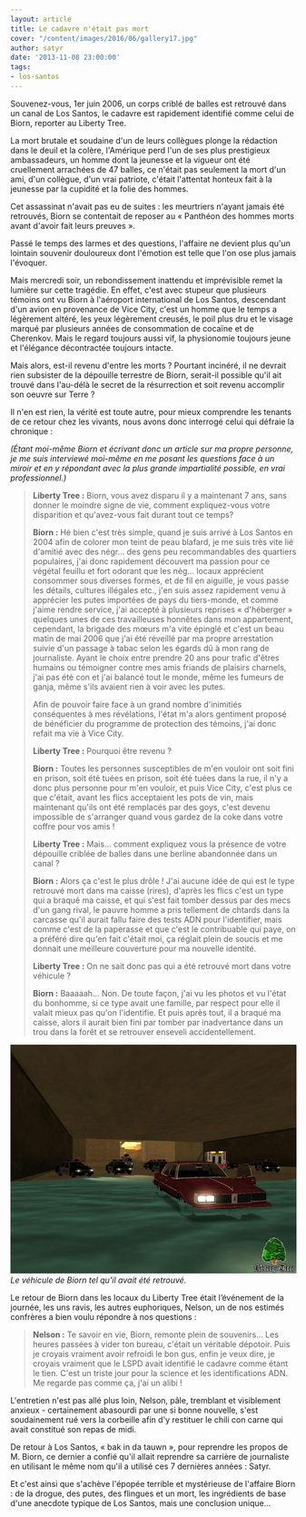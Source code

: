 ```yaml
---
layout: article
title: Le cadavre n'était pas mort
cover: "/content/images/2016/06/gallery17.jpg"
author: satyr
date: '2013-11-08 23:00:00'
tags:
- los-santos
---
```


Souvenez-vous, 1er juin 2006, un corps criblé de balles est retrouvé dans un canal de Los Santos, le cadavre est rapidement identifié comme celui de Biorn, reporter au Liberty Tree.

La mort brutale et soudaine d'un de leurs collègues plonge la rédaction dans le deuil et la colère, l'Amérique perd l'un de ses plus prestigieux ambassadeurs, un homme dont la jeunesse et la vigueur ont été cruellement arrachées de 47 balles, ce n'était pas seulement la mort d'un ami, d'un collègue, d'un vrai patriote, c'était l'attentat honteux fait à la jeunesse par la cupidité et la folie des hommes.

Cet assassinat n'avait pas eu de suites : les meurtriers n'ayant jamais été retrouvés, Biorn se contentait de reposer au « Panthéon des hommes morts avant d'avoir fait leurs preuves ».

Passé le temps des larmes et des questions, l'affaire ne devient plus qu'un lointain souvenir douloureux dont l'émotion est telle que l'on ose plus jamais l'évoquer.

Mais mercredi soir, un rebondissement inattendu et imprévisible remet la lumière sur cette tragédie. En effet, c'est avec stupeur que plusieurs témoins ont vu Biorn à l'aéroport international de Los Santos, descendant d'un avion en provenance de Vice City, c'est un homme que le temps a légèrement altéré, les yeux légèrement creusés, le poil plus dru et le visage marqué par plusieurs années de consommation de cocaïne et de Cherenkov. Mais le regard toujours aussi vif, la physionomie toujours jeune et l'élégance décontractée toujours intacte.

Mais alors, est-il revenu d'entre les morts ? Pourtant incinéré, il ne devrait rien subsister de la dépouille terrestre de Biorn, serait-il possible qu'il ait trouvé dans l'au-délà le secret de la résurrection et soit revenu accomplir son oeuvre sur Terre ?

Il n'en est rien, la vérité est toute autre, pour mieux comprendre les tenants de ce retour chez les vivants, nous avons donc interrogé celui qui défraie la chronique :

_(Étant moi-même Biorn et écrivant donc un article sur ma propre personne, je me suis interviewé moi-même en me posant les questions face à un miroir et en y répondant avec la plus grande impartialité possible, en vrai professionnel.)_

> **Liberty Tree :** Biorn, vous avez disparu il y a maintenant 7 ans, sans donner le moindre signe de vie, comment expliquez-vous votre disparition et qu'avez-vous fait durant tout ce temps?
> 
> **Biorn :** Hé bien c'est très simple, quand je suis arrivé à Los Santos en 2004 afin de colorer mon teint de peau blafard, je me suis très vite lié d'amitié avec des négr... des gens peu recommandables des quartiers populaires, j'ai donc rapidement découvert ma passion pour ce végétal feuillu et fort odorant que les nég... locaux apprécient consommer sous diverses formes, et de fil en aiguille, je vous passe les détails, cultures illégales etc., j'en suis assez rapidement venu à apprécier les putes importées de pays du tiers-monde, et comme j'aime rendre service, j'ai accepté à plusieurs reprises « d'héberger » quelques unes de ces travailleuses honnêtes dans mon appartement, cependant, la brigade des mœurs m'a vite épinglé et c'est un beau matin de mai 2006 que j'ai été réveillé par ma propre arrestation suivie d'un passage à tabac selon les égards dû à mon rang de journaliste. Ayant le choix entre prendre 20 ans pour trafic d'êtres humains ou témoigner contre mes amis friands de plaisirs charnels, j'ai pas été con et j'ai balancé tout le monde, même les fumeurs de ganja, même s'ils avaient rien à voir avec les putes.
> 
> Afin de pouvoir faire face à un grand nombre d'inimitiés conséquentes à mes révélations, l'état m'a alors gentiment proposé de bénéficier du programme de protection des témoins, j'ai donc refait ma vie à Vice City.
> 
> **Liberty Tree :** Pourquoi être revenu ?
> 
> **Biorn :** Toutes les personnes susceptibles de m'en vouloir ont soit fini en prison, soit été tuées en prison, soit été tuées dans la rue, il n'y a donc plus personne pour m'en vouloir, et puis Vice City, c'est plus ce que c'était, avant les flics acceptaient les pots de vin, mais maintenant qu'ils ont été remplacés par des goys, c'est devenu impossible de s'arranger quand vous gardez de la coke dans votre coffre pour vos amis !
> 
> **Liberty Tree :** Mais... comment expliquez vous la présence de votre dépouille criblée de balles dans une berline abandonnée dans un canal ?
> 
> **Biorn :** Alors ça c'est le plus drôle ! J'ai aucune idée de qui est le type retrouvé mort dans ma caisse (rires), d'après les flics c'est un type qui a braqué ma caisse, et qui s'est fait tomber dessus par des mecs d'un gang rival, le pauvre homme a pris tellement de chtards dans la carcasse qu'il aurait fallu faire des tests ADN pour l'identifier, mais comme c'est de la paperasse et que c'est le contribuable qui paye, on a préféré dire qu'en fait c'était moi, ça réglait plein de soucis et me donnait une meilleure couverture pour ma nouvelle identité.
> 
> **Liberty Tree :** On ne sait donc pas qui a été retrouvé mort dans votre véhicule ?
> 
> **Biorn :** Baaaaah... Non. De toute façon, j'ai vu les photos et vu l'état du bonhomme, si ce type avait une famille, par respect pour elle il valait mieux pas qu'on l'identifie. Et puis après tout, il a braqué ma caisse, alors il aurait bien fini par tomber par inadvertance dans un trou dans la forêt et se retrouver enseveli accidentellement.

![Le véhicule de Biorn tel qu'il avait été retrouvé.](/content/images/2016/06/plouf1_0.jpg)
_Le véhicule de Biorn tel qu'il avait été retrouvé._

Le retour de Biorn dans les locaux du Liberty Tree était l’événement de la journée, les uns ravis, les autres euphoriques, Nelson, un de nos estimés confrères a bien voulu répondre à nos questions :

> **Nelson :** Te savoir en vie, Biorn, remonte plein de souvenirs... Les heures passées à vider ton bureau, c'était un véritable dépotoir. Puis je croyais vraiment avoir refroidi le bon gus, enfin je veux dire, je croyais vraiment que le LSPD avait identifié le cadavre comme étant le tien. C'est un triste jour pour la science et les identifications ADN. Me regarde pas comme ça, j'ai un alibi !

L'entretien n'est pas allé plus loin, Nelson, pâle, tremblant et visiblement anxieux - certainement abasourdi par une si bonne nouvelle, s'est soudainement rué vers la corbeille afin d'y restituer le chili con carne qui avait constitué son repas de midi.

De retour à Los Santos, « bak in da tauwn », pour reprendre les propos de M. Biorn, ce dernier a confié qu'il allait reprendre sa carrière de journaliste en utilisant le même nom qu'il a utilisé ces 7 dernières années : Satyr.

Et c'est ainsi que s'achève l'épopée terrible et mystérieuse de l'affaire Biorn : de la drogue, des putes, des flingues et un mort, les ingrédients de base d'une anecdote typique de Los Santos, mais une conclusion unique...

<!--kg-card-end: markdown-->
